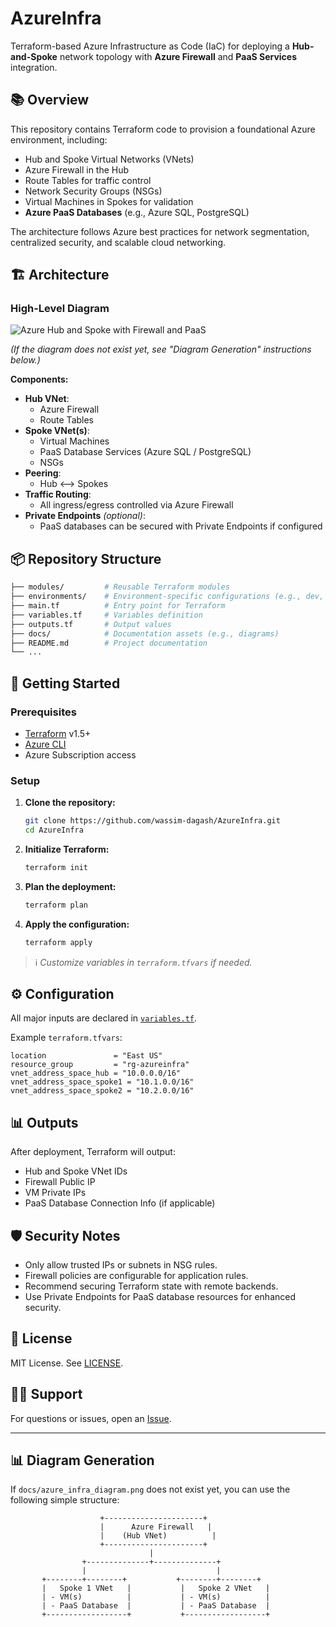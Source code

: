 # AzureInfra

Terraform-based Azure Infrastructure as Code (IaC) for deploying a **Hub-and-Spoke** network topology with **Azure Firewall** and **PaaS Services** integration.

## 📚 Overview

This repository contains Terraform code to provision a foundational Azure environment, including:
- Hub and Spoke Virtual Networks (VNets)
- Azure Firewall in the Hub
- Route Tables for traffic control
- Network Security Groups (NSGs)
- Virtual Machines in Spokes for validation
- **Azure PaaS Databases** (e.g., Azure SQL, PostgreSQL)

The architecture follows Azure best practices for network segmentation, centralized security, and scalable cloud networking.

## 🏗️ Architecture

### High-Level Diagram

![Azure Hub and Spoke with Firewall and PaaS](https://raw.githubusercontent.com/wassim-dagash/AzureInfra/main/docs/azure_infra_diagram.png)

*(If the diagram does not exist yet, see "Diagram Generation" instructions below.)*

**Components:**
- **Hub VNet**:
  - Azure Firewall
  - Route Tables
- **Spoke VNet(s)**:
  - Virtual Machines
  - PaaS Database Services (Azure SQL / PostgreSQL)
  - NSGs
- **Peering**:
  - Hub <--> Spokes
- **Traffic Routing**:
  - All ingress/egress controlled via Azure Firewall
- **Private Endpoints** *(optional)*:
  - PaaS databases can be secured with Private Endpoints if configured

## 📦 Repository Structure

```bash
├── modules/         # Reusable Terraform modules
├── environments/    # Environment-specific configurations (e.g., dev, prod)
├── main.tf          # Entry point for Terraform
├── variables.tf     # Variables definition
├── outputs.tf       # Output values
├── docs/            # Documentation assets (e.g., diagrams)
├── README.md        # Project documentation
└── ...
```

## 🚀 Getting Started

### Prerequisites
- [Terraform](https://developer.hashicorp.com/terraform/downloads) v1.5+
- [Azure CLI](https://learn.microsoft.com/en-us/cli/azure/install-azure-cli)
- Azure Subscription access

### Setup

1. **Clone the repository:**
   ```bash
   git clone https://github.com/wassim-dagash/AzureInfra.git
   cd AzureInfra
   ```

2. **Initialize Terraform:**
   ```bash
   terraform init
   ```

3. **Plan the deployment:**
   ```bash
   terraform plan
   ```

4. **Apply the configuration:**
   ```bash
   terraform apply
   ```

> ℹ️ *Customize variables in `terraform.tfvars` if needed.*

## ⚙️ Configuration

All major inputs are declared in [`variables.tf`](variables.tf).

Example `terraform.tfvars`:
```hcl
location               = "East US"
resource_group         = "rg-azureinfra"
vnet_address_space_hub = "10.0.0.0/16"
vnet_address_space_spoke1 = "10.1.0.0/16"
vnet_address_space_spoke2 = "10.2.0.0/16"
```

## 📊 Outputs

After deployment, Terraform will output:
- Hub and Spoke VNet IDs
- Firewall Public IP
- VM Private IPs
- PaaS Database Connection Info (if applicable)

## 🛡️ Security Notes

- Only allow trusted IPs or subnets in NSG rules.
- Firewall policies are configurable for application rules.
- Recommend securing Terraform state with remote backends.
- Use Private Endpoints for PaaS database resources for enhanced security.

## 📄 License

MIT License. See [LICENSE](LICENSE).

## 👨‍💻 Support

For questions or issues, open an [Issue](https://github.com/wassim-dagash/AzureInfra/issues).

---

## 📊 Diagram Generation

If `docs/azure_infra_diagram.png` does not exist yet, you can use the following simple structure:

```plaintext
                    +----------------------+
                    |      Azure Firewall   |
                    |    (Hub VNet)          |
                    +----------------------+
                               |
                +--------------+--------------+
                |                             |
       +--------+--------+           +--------+--------+
       |   Spoke 1 VNet   |           |   Spoke 2 VNet   |
       | - VM(s)          |           | - VM(s)          |
       | - PaaS Database  |           | - PaaS Database  |
       +------------------+           +------------------+
```

